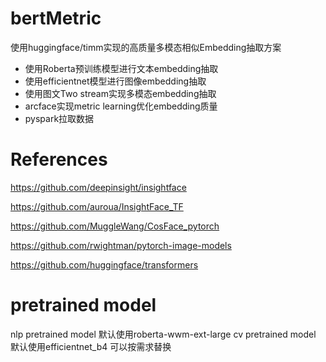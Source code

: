 # bertMetric
使用huggingface/timm实现的高质量多模态相似Embedding抽取方案
* 使用Roberta预训练模型进行文本embedding抽取
* 使用efficientnet模型进行图像embedding抽取
* 使用图文Two stream实现多模态embedding抽取
* arcface实现metric learning优化embedding质量
* pyspark拉取数据

# References
https://github.com/deepinsight/insightface

https://github.com/auroua/InsightFace_TF

https://github.com/MuggleWang/CosFace_pytorch

https://github.com/rwightman/pytorch-image-models

https://github.com/huggingface/transformers

# pretrained model
nlp pretrained model 默认使用roberta-wwm-ext-large 
cv pretrained model 默认使用efficientnet_b4
可以按需求替换